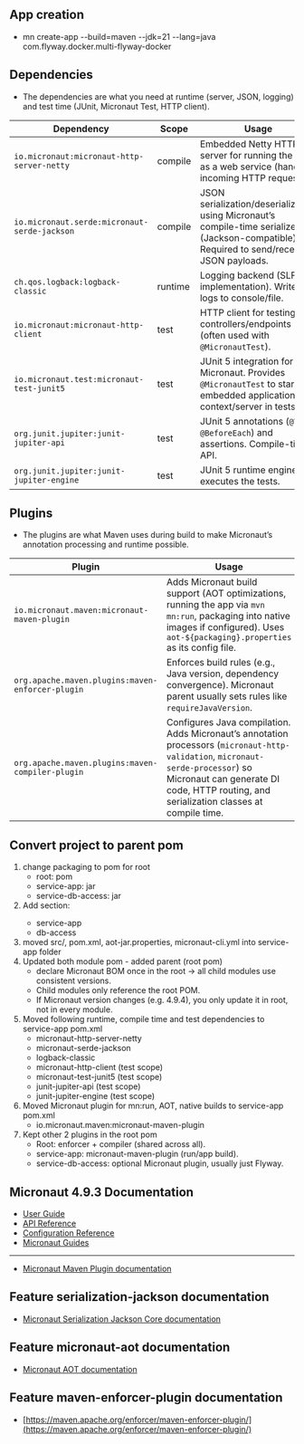 ## App creation
- mn create-app --build=maven --jdk=21 --lang=java com.flyway.docker.multi-flyway-docker

## Dependencies
- The dependencies are what you need at runtime (server, JSON, logging) and test time (JUnit, Micronaut Test, HTTP client).

| Dependency                                   | Scope   | Usage                                                                                                                                      |
| -------------------------------------------- | ------- | ------------------------------------------------------------------------------------------------------------------------------------------ |
| `io.micronaut:micronaut-http-server-netty`   | compile | Embedded Netty HTTP server for running the app as a web service (handles incoming HTTP requests).                                          |
| `io.micronaut.serde:micronaut-serde-jackson` | compile | JSON serialization/deserialization using Micronaut’s compile-time serializer (Jackson-compatible). Required to send/receive JSON payloads. |
| `ch.qos.logback:logback-classic`             | runtime | Logging backend (SLF4J implementation). Writes logs to console/file.                                                                       |
| `io.micronaut:micronaut-http-client`         | test    | HTTP client for testing controllers/endpoints (often used with `@MicronautTest`).                                                          |
| `io.micronaut.test:micronaut-test-junit5`    | test    | JUnit 5 integration for Micronaut. Provides `@MicronautTest` to start an embedded application context/server in tests.                     |
| `org.junit.jupiter:junit-jupiter-api`        | test    | JUnit 5 annotations (`@Test`, `@BeforeEach`) and assertions. Compile-time API.                                                             |
| `org.junit.jupiter:junit-jupiter-engine`     | test    | JUnit 5 runtime engine that executes the tests.                                                                                            |

## Plugins
- The plugins are what Maven uses during build to make Micronaut’s annotation processing and runtime possible.

| Plugin                                           | Usage                                                                                                                                                                                                                      |
| ------------------------------------------------ | -------------------------------------------------------------------------------------------------------------------------------------------------------------------------------------------------------------------------- |
| `io.micronaut.maven:micronaut-maven-plugin`      | Adds Micronaut build support (AOT optimizations, running the app via `mvn mn:run`, packaging into native images if configured). Uses `aot-${packaging}.properties` as its config file.                                     |
| `org.apache.maven.plugins:maven-enforcer-plugin` | Enforces build rules (e.g., Java version, dependency convergence). Micronaut parent usually sets rules like `requireJavaVersion`.                                                                                          |
| `org.apache.maven.plugins:maven-compiler-plugin` | Configures Java compilation. Adds Micronaut’s annotation processors (`micronaut-http-validation`, `micronaut-serde-processor`) so Micronaut can generate DI code, HTTP routing, and serialization classes at compile time. |


## Convert project to parent pom
1. change packaging to pom for root
   - root: pom
   - service-app: jar
   - service-db-access: jar
2. Add <modules> section:
   - service-app
   - db-access
3. moved src/, pom.xml, aot-jar.properties, micronaut-cli.yml into service-app folder
4. Updated both module pom - added parent (root pom)
   - declare Micronaut BOM once in the root → all child modules use consistent versions. 
   - Child modules only reference the root POM. 
   - If Micronaut version changes (e.g. 4.9.4), you only update it in root, not in every module.
5. Moved following runtime, compile time and test dependencies to service-app pom.xml
   - micronaut-http-server-netty
   - micronaut-serde-jackson
   - logback-classic
   - micronaut-http-client (test scope)
   - micronaut-test-junit5 (test scope)
   - junit-jupiter-api (test scope)
   - junit-jupiter-engine (test scope)
6. Moved Micronaut plugin for mn:run, AOT, native builds to service-app pom.xml
   - io.micronaut.maven:micronaut-maven-plugin
7. Kept other 2 plugins in the root pom
   - Root: enforcer + compiler (shared across all). 
   - service-app: micronaut-maven-plugin (run/app build). 
   - service-db-access: optional Micronaut plugin, usually just Flyway.
    
## Micronaut 4.9.3 Documentation

- [User Guide](https://docs.micronaut.io/4.9.3/guide/index.html)
- [API Reference](https://docs.micronaut.io/4.9.3/api/index.html)
- [Configuration Reference](https://docs.micronaut.io/4.9.3/guide/configurationreference.html)
- [Micronaut Guides](https://guides.micronaut.io/index.html)
---

- [Micronaut Maven Plugin documentation](https://micronaut-projects.github.io/micronaut-maven-plugin/latest/)
## Feature serialization-jackson documentation

- [Micronaut Serialization Jackson Core documentation](https://micronaut-projects.github.io/micronaut-serialization/latest/guide/)


## Feature micronaut-aot documentation

- [Micronaut AOT documentation](https://micronaut-projects.github.io/micronaut-aot/latest/guide/)


## Feature maven-enforcer-plugin documentation

- [https://maven.apache.org/enforcer/maven-enforcer-plugin/](https://maven.apache.org/enforcer/maven-enforcer-plugin/)


